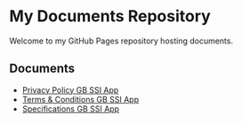 # My Documents Repository

Welcome to my GitHub Pages repository hosting documents.

## Documents

- [Privacy Policy GB SSI App](./policy/GB_SSI_APP.pdf)
- [Terms & Conditions GB SSI App](./terms/GB_SSI_APP.pdf)
- [Specifications GB SSI App](./specs/AppSpecification.pdf)
  
